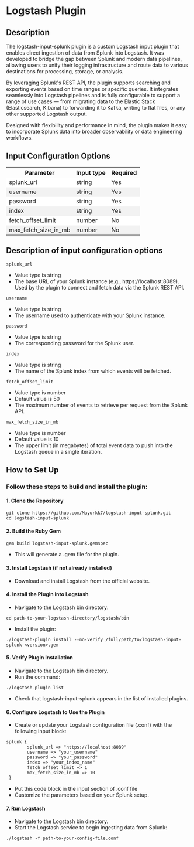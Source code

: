 # Logstash Plugin

## Description

The logstash-input-splunk plugin is a custom Logstash input plugin that enables direct ingestion of data from Splunk into Logstash. It was developed to bridge the gap between Splunk and modern data pipelines, allowing users to unify their logging infrastructure and route data to various destinations for processing, storage, or analysis.

By leveraging Splunk's REST API, the plugin supports searching and exporting events based on time ranges or specific queries. It integrates seamlessly into Logstash pipelines and is fully configurable to support a range of use cases — from migrating data to the Elastic Stack (Elasticsearch, Kibana) to forwarding it to Kafka, writing to flat files, or any other supported Logstash output.

Designed with flexibility and performance in mind, the plugin makes it easy to incorporate Splunk data into broader observability or data engineering workflows.

## Input Configuration Options

<table>
  <tr>
    <th>Parameter</th>
    <th>Input type</th>
    <th>Required</th>
  </tr>
  <tr style="background-color: #ffffff;">
    <td>splunk_url</td>
    <td>string</td>
    <td>Yes</td>
  </tr>
  <tr style="background-color: #f2f2f2;">
    <td>username</td>
    <td>string</td>
    <td>Yes</td>
  </tr>
  <tr style="background-color: #ffffff;">
    <td>password</td>
    <td>string</td>
    <td>Yes</td>
  </tr>
  <tr style="background-color: #f2f2f2;">
    <td>index</td>
    <td>string</td>
    <td>Yes</td>
  </tr>
  <tr style="background-color: #ffffff;">
    <td>fetch_offset_limit</td>
    <td>number</td>
    <td>No</td>
  </tr>
  <tr style="background-color: #f2f2f2;">
    <td>max_fetch_size_in_mb</td>
    <td>number</td>
    <td>No</td>
  </tr>
</table>

## Description of input configuration options

`splunk_url` 

  * Value type is string
  * The base URL of your Splunk instance (e.g., https://localhost:8089). Used by the plugin to connect and fetch data via the       Splunk       REST API.

`username` 

  * Value type is string
  * The username used to authenticate with your Splunk instance.

`password` 

  * Value type is string
  * The corresponding password for the Splunk user.

`index` 

  * Value type is string
  * The name of the Splunk index from which events will be fetched.

`fetch_offset_limit` 

  * Value type is number
  * Default value is 50
  * The maximum number of events to retrieve per request from the Splunk API.

`max_fetch_size_in_mb` 

  * Value type is number
  * Default value is 10
  * The upper limit (in megabytes) of total event data to push into the Logstash queue in a single iteration.

## How to Set Up

### Follow these steps to build and install the plugin:

#### 1. Clone the Repository <br>
```
git clone https://github.com/Mayurkk7/logstash-input-splunk.git
cd logstash-input-splunk
```
#### 2. Build the Ruby Gem <br>
```
gem build logstash-input-splunk.gemspec
```
- This will generate a .gem file for the plugin.

#### 3. Install Logstash (if not already installed) <br>
- Download and install Logstash from the official website.

#### 4. Install the Plugin into Logstash <br>

- Navigate to the Logstash bin directory:
```
cd path-to-your-logstash-directory/logstash/bin
```
- Install the plugin:
```
./logstash-plugin install --no-verify /full/path/to/logstash-input-splunk-<version>.gem
```

#### 5. Verify Plugin Installation <br>
- Navigate to the Logstash bin directory.
- Run the command:
```
./logstash-plugin list
```
- Check that logstash-input-splunk appears in the list of installed plugins.

#### 6. Configure Logstash to Use the Plugin <br>
- Create or update your Logstash configuration file (.conf) with the following input block:
```
splunk {
        splunk_url => "https://localhost:8089"
        username => "your_username"
        password => "your_password"
        index => "your_index_name"
        fetch_offset_limit => 1
        max_fetch_size_in_mb => 10
 }
```
- Put this code block in the input section of .conf file
- Customize the parameters based on your Splunk setup.

#### 7. Run Logstash <br>
- Navigate to the Logstash bin directory.
- Start the Logstash service to begin ingesting data from Splunk:
```
./logstash -f path-to-your-config-file.conf
```
